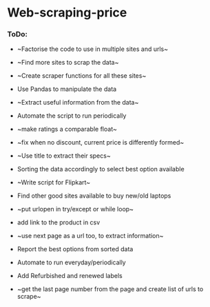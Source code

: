 # Web-scraping-price

### ToDo:
* ~Factorise the code to use in multiple sites and urls~
* ~Find more sites to scrap the data~
* ~Create scraper functions for all these sites~
* Use Pandas to manipulate the data
* ~Extract useful information from the data~
* Automate the script to run periodically

* ~make ratings a comparable float~
* ~fix when no discount, current price is differently formed~
* ~Use title to extract their specs~
* Sorting the data accordingly to select best option available
* ~Write script for Flipkart~
* Find other good sites available to buy new/old laptops
* ~put urlopen in try/except or while loop~
* add link to the product in csv

* ~use next page as a url too, to extract information~
* Report the best options from sorted data
* Automate to run everyday/periodically
* Add Refurbished and renewed labels
* ~get the last page number from the page and create list of urls to scrape~
